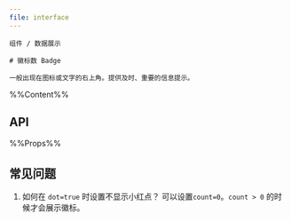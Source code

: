 ```yaml
---
file: interface
---
```


`````
组件 / 数据展示

# 徽标数 Badge

一般出现在图标或文字的右上角。提供及时、重要的信息提示。
`````

%%Content%%

## API

%%Props%%

## 常见问题

1. 如何在 `dot=true` 时设置不显示小红点？
  可以设置`count=0`。`count > 0` 的时候才会展示徽标。
